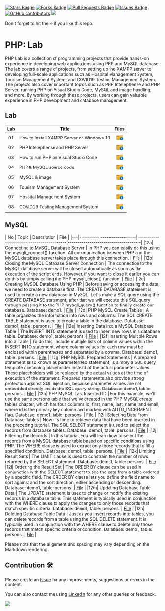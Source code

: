 <a href="https://github.com/drshahizan/learn-php/stargazers"><img src="https://img.shields.io/github/stars/drshahizan/learn-php" alt="Stars Badge"/></a>
<a href="https://github.com/drshahizan/learn-php/network/members"><img src="https://img.shields.io/github/forks/drshahizan/learn-php" alt="Forks Badge"/></a>
<a href="https://github.com/drshahizan/learn-php/pulls"><img src="https://img.shields.io/github/issues-pr/drshahizan/learn-php" alt="Pull Requests Badge"/></a>
<a href="https://github.com/drshahizan/learn-php/issues"><img src="https://img.shields.io/github/issues/drshahizan/learn-php" alt="Issues Badge"/></a>
<a href="https://github.com/drshahizan/learn-php/graphs/contributors"><img alt="GitHub contributors" src="https://img.shields.io/github/contributors/drshahizan/learn-php?color=2b9348"></a>
![](https://visitor-badge.glitch.me/badge?page_id=drshahizan/learn-php)

Don't forget to hit the :star: if you like this repo.

# PHP: Lab
PHP Lab is a collection of programming projects that provide hands-on experience in developing web applications using PHP and MySQL database. The lab covers a range of projects, from setting up the XAMPP server to developing full-scale applications such as Hospital Management System, Tourism Management System, and COVID19 Testing Management System. The projects also cover important topics such as PHP Intelephense and PHP Server, running PHP on Visual Studio Code, MySQL and image handling, and more. By working through these projects, users can gain valuable experience in PHP development and database management.

## Lab

| Lab | Title | Files |
| :-----: | ----- | :------: | 
| 01 | How to Install XAMPP Server on Windows 11 |<a href="../../lab/php/lab1" ><img src="../../images/folder_info.png" width="24px" height="24px" ></a> |
| 02 | PHP Intelephense and PHP Server |<a href="../../lab/php/lab2" ><img src="../../images/folder_info.png" width="24px" height="24px"></a>|
| 03 | How to run PHP on Visual Studio Code |<a href="../../lab/php/lab3" ><img src="../../images/folder_info.png" width="24px" height="24px" ></a> |
| 04 | PHP & MySQL source code |<a href="../../lab/php/lab4/phpweb.zip" ><img src="../../images/folder_info.png" width="24px" height="24px" ></a> |
| 05 | MySQL & image |<a href="../../lab/php/lab5/crudimage.zip" ><img src="../../images/folder_info.png" width="24px" height="24px" ></a> |
| 06 | Tourism Management System |<a href="../../lab/php/lab6" ><img src="../../images/folder_info.png" width="24px" height="24px" ></a> |
| 07 | Hospital Management System |<a href="../../lab/php/lab7" ><img src="../../images/folder_info.png" width="24px" height="24px" ></a> |
| 08 | COVID19 Testing Management System |<a href="../../lab/php/lab8" ><img src="../../images/folder_info.png" width="24px" height="24px" ></a> |

## MySQL
| No  | Topic | Description | File |
|---|---------- ------------------|------------------------------------------|-------------------------------------|
|12a| Connecting to MySQL Database Server | In PHP you can easily do this using the mysqli_connect() function. All communication between PHP and the MySQL database server takes place through this connection. | [File](http://localhost/msoWP/DBmysql/lesson/1connect-to-mysql-database-server.php)                       |
|12b| Closing the MySQL Database Server Connection | The connection to the MySQL database server will be closed automatically as soon as the execution of the script ends. However, if you want to close it earlier you can do this by simply calling the PHP mysqli_close() function. | [File](http://localhost/msoWP/DBmysql/lesson/1connect-to-mysql-database-server.php) |
|12c| Creating MySQL Database Using PHP | Before saving or accessing the data, we need to create a database first. The CREATE DATABASE statement is used to create a new database in MySQL. Let's make a SQL query using the CREATE DATABASE statement, after that we will execute this SQL query through passing it to the PHP mysqli_query() function to finally create our database. Database: demo1. | [File](http://localhost/msoWP/DBmysql/lesson/3create-mysql-database.php) |
|12d| PHP MySQL Create Tables | A table organizes the information into rows and columns. The SQL CREATE TABLE statement is used to create a table in the database. Database: demo1, table: persons. | [File](http://localhost/msoWP/DBmysql/lesson/4create-mysql-table.php) |
|12e| Inserting Data into a MySQL Database Table | The INSERT INTO statement is used to insert new rows in a database table. Database: demo1, table: persons. | [File](http://localhost/msoWP/DBmysql/lesson/5insert-records-into-mysql-database-table.php) |
|12f| Inserting Multiple Rows into a Table | To do this, include multiple lists of column values within the INSERT INTO statement, where column values for each row must be enclosed within parentheses and separated by a comma. Database: demo1, table: persons. | [File](http://localhost/msoWP/DBmysql/lesson/6insert-multiple-rows-into-table-in-mysql.php) |
|12g| PHP MySQL Prepared Statements | A prepared statement (also known as parameterized statement) is simply a SQL query template containing placeholder instead of the actual parameter values. These placeholders will be replaced by the actual values at the time of execution of the statement. Prepared statements also provide strong protection against SQL injection, because parameter values are not embedded directly inside the SQL query string. Database: demo1, table: persons. | [File](http://localhost/msoWP/DBmysql/lesson/7prepared-statement.php) |
|12h| PHP MySQL Last Inserted ID | For this example, we'll use the same persons table that we've created in the PHP MySQL create tables chapter, which has four columns id, first_name, last_name, and email, where id is the primary key column and marked with AUTO_INCREMENT flag. Database: demo1, table: persons. | [File](http://localhost/msoWP/DBmysql/lesson/8get-last-inserted-id-from-mysql-database-table.php) |
|12i| Selecting Data From Database Tables | Now it's time to retrieve data that have been inserted in the preceding tutorial. The SQL SELECT statement is used to select the records from database tables. Database: demo1, table: persons. | [File](http://localhost/msoWP/DBmysql/lesson/9mysql-select-query.php) |
|12j| Filtering the Records | In this tutorial, you will learn how to select the records from a MySQL database table based on specific conditions using PHP. The WHERE clause is used to extract only those records that fulfill a specified condition. Database: demo1, table: persons. | [File](http://localhost/msoWP/DBmysql/lesson/10mysql-where-clause.php) |
|12k| Limiting Result Sets | The LIMIT clause is used to constrain the number of rows returned by the SELECT statement. Database: demo1, table: persons. | [File](http://localhost/msoWP/DBmysql/lesson/11mysql-limit-clause.php) |
|12l| Ordering the Result Set | The ORDER BY clause can be used in conjunction with the SELECT statement to see the data from a table ordered by a specific field. The ORDER BY clause lets you define the field name to sort against and the sort direction, either ascending or descending. Database: demo1, table: persons. | [File](http://localhost/msoWP/DBmysql/lesson/12mysql-order-by-clause.php) |
|12m| Updating Database Table Data | The UPDATE statement is used to change or modify the existing records in a database table. This statement is typically used in conjunction with the WHERE clause to apply the changes to only those records that match specific criteria. Database: demo1, table: persons. | [File](http://localhost/msoWP/DBmysql/lesson/13mysql-update-query.php) |
|12n| Deleting Database Table Data | Just as you insert records into tables, you can delete records from a table using the SQL DELETE statement. It is typically used in conjunction with the WHERE clause to delete only those records that match specific criteria or condition. Database: demo1, table: persons. | [File](http://localhost/msoWP/DBmysql/lesson/14mysql-delete-query.php) |

Please note that the alignment and spacing may vary depending on the Markdown rendering.

## Contribution 🛠️
Please create an [Issue](https://github.com/drshahizan/learn-php/issues) for any improvements, suggestions or errors in the content.

You can also contact me using [Linkedin](https://www.linkedin.com/in/drshahizan/) for any other queries or feedback.

![](https://visitor-badge.glitch.me/badge?page_id=drshahizan)
